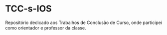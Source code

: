 # TCC-s-IOS
Repositório dedicado aos Trabalhos de Conclusão de Curso, onde participei como orientador e professor da classe.
